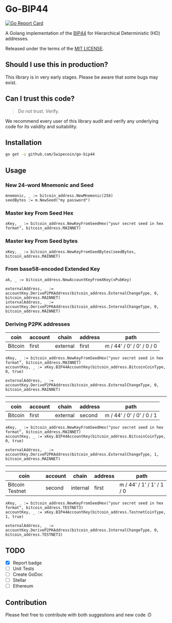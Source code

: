 # Go-BIP44
[![Go Report Card](https://goreportcard.com/badge/github.com/Swipecoin/go-bip44)](https://goreportcard.com/report/github.com/Swipecoin/go-bip44)

A Golang implementation of the [BIP44](https://github.com/bitcoin/bips/blob/master/bip-0044.mediawiki) for Hierarchical Deterministic (HD) addresses.

Released under the terms of the [MIT LICENSE](LICENSE).

## Should I use this in production?
This library is in very early stages. Please be aware that some bugs may exist. 

## Can I trust this code?
> Do not trust. Verify.

We recommend every user of this library audit and verify any underlying code for its validity and suitability.

## Installation
```bash 
go get -u github.com/Swipecoin/go-bip44 
```

## Usage

### New 24-word Mnemonic and Seed
```golang
mnemonic, _ := bitcoin_address.NewMnemonic(256)
seedBytes := m.NewSeed("my password")
```

### Master key From Seed Hex
```golang
xKey, _ := bitcoin_address.NewKeyFromSeedHex("your secret seed in hex format", bitcoin_address.MAINNET)
```

### Master key From Seed bytes
```golang
xKey, _ := bitcoin_address.NewKeyFromSeedBytes(seedBytes, bitcoin_address.MAINNET)
```

### From base58-encoded Extended Key
```golang
ak, _ := bitcoin_address.NewAccountKeyFromXKey(xPubKey)

externalAddress, _ := accountKey.DeriveP2PKAddress(bitcoin_address.ExternalChangeType, 0, bitcoin_address.MAINNET)
internalAddress, _ := accountKey.DeriveP2PKAddress(bitcoin_address.InternalChangeType, 0, bitcoin_address.MAINNET)
```

### Deriving P2PK addresses

| coin    | account | chain    | address | path                      |
| ------- | ------- | -------- | ------- | ------------------------- |
| Bitcoin | first   | external | first   | m / 44' / 0' / 0' / 0 / 0 |

```golang 
xKey, _ := bitcoin_address.NewKeyFromSeedHex("your secret seed in hex format", bitcoin_address.MAINNET)
accountKey, _ := xKey.BIP44AccountKey(bitcoin_address.BitcoinCoinType, 0, true)

externalAddress, _ := accountKey.DeriveP2PKAddress(bitcoin_address.ExternalChangeType, 0, bitcoin_address.MAINNET)
```

---

| coin    | account | chain    | address | path                      |
| ------- | ------- | -------- | ------- | ------------------------- |
| Bitcoin | first   | external | second  | m / 44' / 0' / 0' / 0 / 1 |

```golang 
xKey, _ := bitcoin_address.NewKeyFromSeedHex("your secret seed in hex format", bitcoin_address.MAINNET)
accountKey, _ := xKey.BIP44AccountKey(bitcoin_address.BitcoinCoinType, 0, true)

externalAddress, _ := accountKey.DeriveP2PKAddress(bitcoin_address.ExternalChangeType, 1, bitcoin_address.MAINNET)
```

---

| coin            | account  | chain    | address | path                      |
| --------------- | -------- | -------- | ------- | ------------------------- |
| Bitcoin Testnet | second   | internal | first   | m / 44' / 1' / 1' / 1 / 0 |

```golang 
xKey, _ := bitcoin_address.NewKeyFromSeedHex("your secret seed in hex format", bitcoin_address.TESTNET3)
accountKey, _ := xKey.BIP44AccountKey(bitcoin_address.TestnetCoinType, 1, true)

externalAddress, _ := accountKey.DeriveP2PKAddress(bitcoin_address.InternalChangeType, 0, bitcoin_address.TESTNET3)
```

## TODO
- [X] Report badge
- [ ] Unit Tests
- [ ] Create GoDoc
- [ ] Stellar
- [ ] Ethereum

## Contribution
Please feel free to contribute with both suggestions and new code :D
